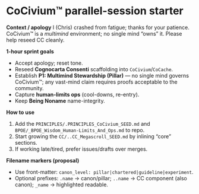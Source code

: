 # CoCivium™ parallel-session starter

**Context / apology**
I (Chris) crashed from fatigue; thanks for your patience. CoCivium™ is a *multimind* environment; no single mind “owns” it. Please help reseed CC cleanly.

**1-hour sprint goals**
- Accept apology; reset tone.
- Reseed **Cognocarta Consenti** scaffolding into `CoCivium`/`CoCache`.
- Establish **P1: Multimind Stewardship (Pillar)** — no single mind governs CoCivium™; any vast-mind claim requires proofs acceptable to the community.
- Capture **human-limits ops** (cool-downs, re-entry).
- Keep **Being Noname** name-integrity.

**How to use**
1. Add the `PRINCIPLES/.PRINCIPLES_CoCivium_SEED.md` and `BPOE/_BPOE_Wisdom_Human-Limits_And_Ops.md` to repo.
2. Start growing the `CC/..CC_Megascroll_SEED.md` by inlining “core” sections.
3. If working late/tired, prefer issues/drafts over merges.

**Filename markers (proposal)**
- Use front-matter: `canon_level: pillar|chartered|guideline|experiment`.
- Optional prefixes: `.name` → canon/pillar; `..name` → CC component (also canon); `_name` → highlighted readable.


